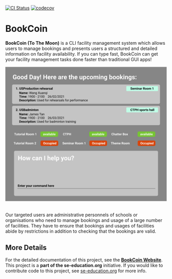 [![CI Status](https://github.com/AY2021S2-CS2103-W17-3/tp/workflows/Java%20CI/badge.svg)](https://github.com/AY2021S2-CS2103-W17-3/tp/actions)
[![codecov](https://codecov.io/gh/AY2021S2-CS2103-W17-3/tp/branch/master/graph/badge.svg)](https://codecov.io/gh/AY2021S2-CS2103-W17-3/tp)

# BookCoin

**BookCoin (To The Moon)** is a CLI facility management system which allows users to manage bookings and presents users a structured and detailed information on facility availability. If you can type fast, BookCoin can get your facility management tasks done faster than traditional GUI apps!
<br>

![Ui](docs/images/Ui.png)

  <br>
Our targeted users are administrative personnels of schools or organisations who need to manage bookings and usage of a large number of facilities. They have to ensure that bookings and usages of facilities abide by restrictions in addition to checking that the bookings are valid.
  <br>

## More Details

For the detailed documentation of this project, see the **[BookCoin Website](https://ay2021s2-cs2103-w17-3.github.io/tp/)**.
This project is a **part of the se-education.org** initiative. If you would like to contribute code to this project, see [se-education.org](https://se-education.org#https://se-education.org/#contributing) for more info.
